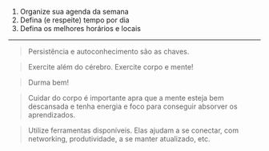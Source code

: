 1. Organize sua agenda da semana
2. Defina (e respeite) tempo por dia
3. Defina os melhores horários e locais
---

> Persistência e autoconhecimento são as chaves.

> Exercite além do cérebro. Exercite corpo e mente!

> Durma bem!

> Cuidar do corpo é importante apra que a mente esteja bem descansada e tenha energia e foco para conseguir absorver os aprendizados.

> Utilize ferramentas disponíveis. Elas ajudam a se conectar, com networking, produtividade, a se manter atualizado, etc.